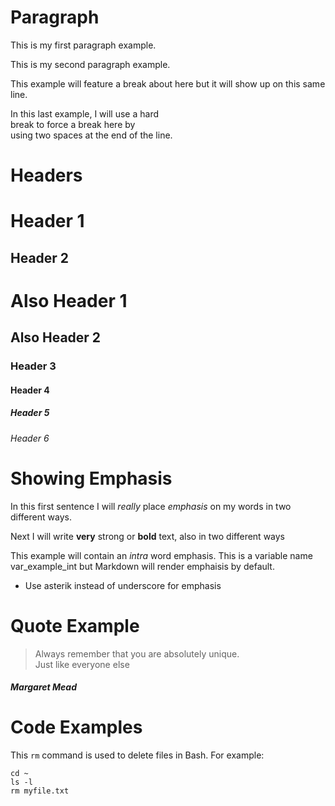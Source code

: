 # Paragraph

This is my first paragraph example.

This is my second paragraph example.

This example will feature a break
about here but it will show up on
this same line.

In this last example, I will use a hard  
break to force a break here by  
using two spaces at the end of the line.

# Headers

Header 1
========

Header 2
--------

# Also Header 1

## Also Header 2

### Header 3

#### Header 4

##### Header 5

###### Header 6

# Showing Emphasis

In this first sentence I will _really_ place 
*emphasis* on my words in two different ways.

Next I will write __very__ strong or **bold** text, also in two 
different ways

This example will contain an _intra_ word emphasis. This is a variable
name var\_example\_int but Markdown will render emphaisis by 
default.

- Use asterik instead of underscore for emphasis

# Quote Example
> Always remember that you are absolutely unique.  
Just like everyone else

##### _Margaret Mead_

# Code Examples
This `rm` command is used to delete files in Bash. 
For example:

    cd ~
    ls -l
    rm myfile.txt
